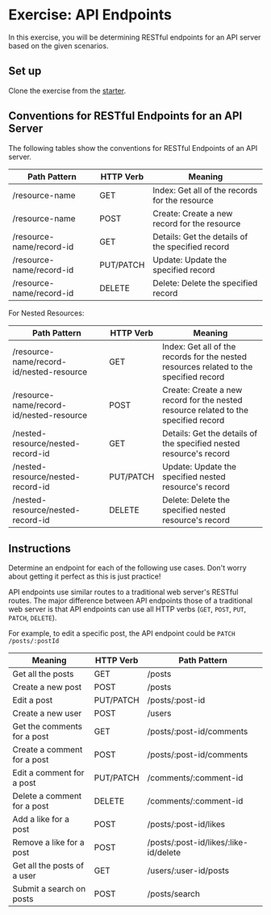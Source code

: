 # Exercise: API Endpoints

In this exercise, you will be determining RESTful endpoints for an API server
based on the given scenarios.

## Set up

Clone the exercise from the [starter].

## Conventions for RESTful Endpoints for an API Server

The following tables show the conventions for RESTful Endpoints of an API
server.

| Path Pattern             | HTTP Verb | Meaning                                          |
| ------------------------ | --------- | ------------------------------------------------ |
| /resource-name           | GET       | Index: Get all of the records for the resource   |
| /resource-name           | POST      | Create: Create a new record for the resource     |
| /resource-name/record-id | GET       | Details: Get the details of the specified record |
| /resource-name/record-id | PUT/PATCH | Update: Update the specified record              |
| /resource-name/record-id | DELETE    | Delete: Delete the specified record              |

For Nested Resources:

| Path Pattern                             | HTTP Verb | Meaning                                                                                |
| ---------------------------------------- | --------- | -------------------------------------------------------------------------------------- |
| /resource-name/record-id/nested-resource | GET       | Index: Get all of the records for the nested resources related to the specified record |
| /resource-name/record-id/nested-resource | POST      | Create: Create a new record for the nested resource related to the specified record    |
| /nested-resource/nested-record-id        | GET       | Details: Get the details of the specified nested resource's record                     |
| /nested-resource/nested-record-id        | PUT/PATCH | Update: Update the specified nested resource's record                                  |
| /nested-resource/nested-record-id        | DELETE    | Delete: Delete the specified nested resource's record                                  |

## Instructions

Determine an endpoint for each of the following use cases. Don't worry about
getting it perfect as this is just practice!

API endpoints use similar routes to a traditional web server's RESTful routes.
The major difference between API endpoints those of a traditional web server is
that API endpoints can use all HTTP verbs (`GET`, `POST`, `PUT`, `PATCH`,
`DELETE`).

For example, to edit a specific post, the API endpoint could be
`PATCH /posts/:postId`

| Meaning                       | HTTP Verb | Path Pattern                                     |
| ------------------------      | --------- | ------------------------------------------------ |
| Get all the posts             | GET       | /posts                                           |
| Create a new post             | POST      | /posts                                           |
| Edit a post                   | PUT/PATCH | /posts/:post-id                                  |
| Create a new user             | POST      | /users                                           |
| Get the comments for a post   | GET       | /posts/:post-id/comments                         |
| Create a comment for a post   | POST      | /posts/:post-id/comments                         |
| Edit a comment for a post     | PUT/PATCH | /comments/:comment-id                            |
| Delete a comment for a post   | DELETE    | /comments/:comment-id                            |
| Add a like for a post         | POST      | /posts/:post-id/likes                            |
| Remove a like for a post      | POST      | /posts/:post-id/likes/:like-id/delete            |
| Get all the posts of a user   | GET       | /users/:user-id/posts                            |
| Submit a search on posts      | POST      | /posts/search                           |

[starter]: https://github.com/appacademy/practice-for-week-08-creating-api-docs